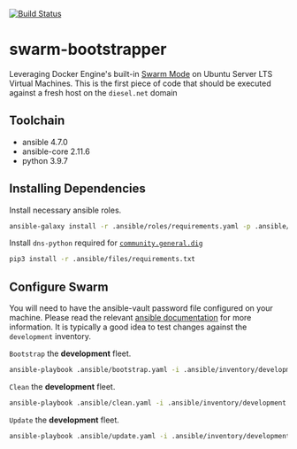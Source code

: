 [![Build Status](https://drone.kiwi-labs.net/api/badges/Diesel-Net/swarm-bootstrapper/status.svg)](https://drone.kiwi-labs.net/Diesel-Net/swarm-bootstrapper)

# swarm-bootstrapper
Leveraging Docker Engine's built-in [Swarm Mode](https://docs.docker.com/engine/swarm/) on Ubuntu Server LTS Virtual Machines. This is the first piece of code that should be executed against a fresh host on the `diesel.net` domain

## Toolchain

- ansible 4.7.0
- ansible-core 2.11.6
- python 3.9.7

## Installing Dependencies

Install necessary ansible roles.
```bash
ansible-galaxy install -r .ansible/roles/requirements.yaml -p .ansible/roles --force
```

Install `dns-python` required for [`community.general.dig`](https://docs.ansible.com/ansible/latest/collections/community/general/dig_lookup.html)
```bash
pip3 install -r .ansible/files/requirements.txt
```

## Configure Swarm

You will need to have the ansible-vault password file configured on your machine. Please read the relevant [ansible documentation](https://docs.ansible.com/ansible/latest/user_guide/vault.html#setting-a-default-password-source) for more information. It is typically a good idea to test changes against the `development` inventory.

`Bootstrap` the **development** fleet.
```bash
ansible-playbook .ansible/bootstrap.yaml -i .ansible/inventory/development
```

`Clean` the **development** fleet.
```bash
ansible-playbook .ansible/clean.yaml -i .ansible/inventory/development
```

`Update` the **development** fleet.
```bash
ansible-playbook .ansible/update.yaml -i .ansible/inventory/development
```
